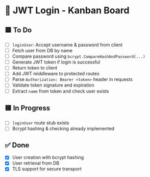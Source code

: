 # 🧾 JWT Login - Kanban Board

## 🟦 To Do
- [ ] `loginUser`: Accept username & password from client
- [ ] Fetch user from DB by name
- [ ] Compare password using `bcrypt.CompareHashAndPassword(...)`
- [ ] Generate JWT token if login is successful
- [ ] Return token to client
- [ ] Add JWT middleware to protected routes
- [ ] Parse `Authorization: Bearer <token>` header in requests
- [ ] Validate token signature and expiration
- [ ] Extract `name` from token and check user exists

## 🟨 In Progress
- [ ] `loginUser` route stub exists
- [ ] Bcrypt hashing & checking already implemented

## ✅ Done
- [x] User creation with bcrypt hashing
- [x] User retrieval from DB
- [x] TLS support for secure transport
